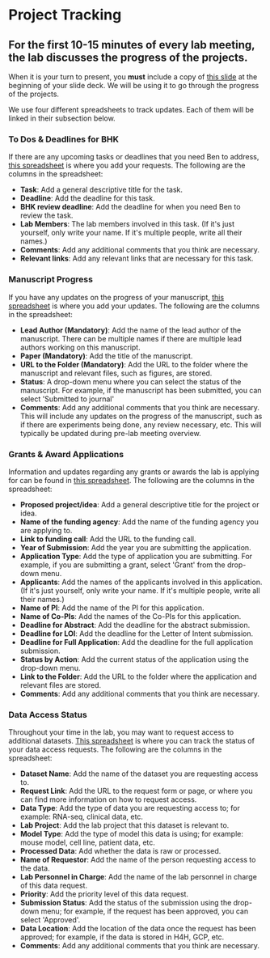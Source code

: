 # Project Tracking

## For the first 10-15 minutes of every lab meeting, the lab discusses the progress of the projects.

When it is your turn to present, you **must** include a copy of [this slide](https://docs.google.com/presentation/d/1Gk5uMTpn8XCMvXmoP8AWjW3x-QM0mHfPB1BfteBfqK8/edit#slide=id.g2684830fade_0_0) at the beginning of your slide deck. 
We will be using it to go through the progress of the projects.

We use four different spreadsheets to track updates. Each of them will be linked in their subsection below. 

### To Dos & Deadlines for BHK
If there are any upcoming tasks or deadlines that you need Ben to address, [this spreadsheet](https://docs.google.com/spreadsheets/d/1gnfwpzSho3ePF1WhFLZC8aGuDp9IG-mM6GMHbURjy8A/edit?gid=0#gid=0) is where you add your requests.
The following are the columns in the spreadsheet:

- **Task**: Add a general descriptive title for the task.
- **Deadline**: Add the deadline for this task.
- **BHK review deadline**: Add the deadline for when you need Ben to review the task.
- **Lab Members**: The lab members involved in this task. (If it's just yourself, only write your name. If it's multiple people, write all their names.)
- **Comments**: Add any additional comments that you think are necessary.
- **Relevant links**: Add any relevant links that are necessary for this task.


### Manuscript Progress
If you have any updates on the progress of your manuscript, [this spreadsheet](https://docs.google.com/spreadsheets/d/1dZcNEmIGCdFthwj5cskuATfDTJ-7Mup8D5gO_HrmIPE/edit?usp=sharing) is where you add your updates.
The following are the columns in the spreadsheet:

- **Lead Author (Mandatory)**: Add the name of the lead author of the manuscript. There can be multiple names if there are multiple lead authors working on this manuscript.
- **Paper (Mandatory)**: Add the title of the manuscript.
- **URL to the Folder (Mandatory)**: Add the URL to the folder where the manuscript and relevant files, such as figures, are stored.
- **Status**: A drop-down menu where you can select the status of the manuscript. For example, if the manuscript has been submitted, you can select 'Submitted to journal'
- **Comments**: Add any additional comments that you think are necessary. This will include any updates on the progress of the manuscript, such as if there are experiments being done, any review necessary, etc. This will typically be updated during pre-lab meeting overview.


### Grants & Award Applications
Information and updates regarding any grants or awards the lab is applying for can be found in [this spreadsheet](https://docs.google.com/spreadsheets/d/1EuFaUxtk2kPueZwmjTopyRvnFduuSbp5Byf0gEWA7kw/edit?usp=sharing). 
The following are the columns in the spreadsheet:
- **Proposed project/idea**: Add a general descriptive title for the project or idea.
- **Name of the funding agency**: Add the name of the funding agency you are applying to.
- **Link to funding call**: Add the URL to the funding call.
- **Year of Submission**: Add the year you are submitting the application.
- **Application Type**: Add the type of application you are submitting. For example, if you are submitting a grant, select 'Grant' from the drop-down menu.
- **Applicants**: Add the names of the applicants involved in this application. (If it's just yourself, only write your name. If it's multiple people, write all their names.)
- **Name of PI**: Add the name of the PI for this application.
- **Name of Co-PIs**: Add the names of the Co-PIs for this application.
- **Deadline for Abstract**: Add the deadline for the abstract submission.
- **Deadline for LOI**: Add the deadline for the Letter of Intent submission.
- **Deadline for Full Application**: Add the deadline for the full application submission.
- **Status by Action**: Add the current status of the application using the drop-down menu.
- **Link to the Folder**: Add the URL to the folder where the application and relevant files are stored.
- **Comments**: Add any additional comments that you think are necessary.


### Data Access Status
Throughout your time in the lab, you may want to request access to additional datasets. [This spreadsheet](https://docs.google.com/spreadsheets/d/1j4umcD30PE8DM6LPCrkTUeKV3jUgaaPSUBis964FdrQ/edit?usp=sharing) is where you can track the status of your data access requests.
The following are the columns in the spreadsheet:
- **Dataset Name**: Add the name of the dataset you are requesting access to.
- **Request Link**: Add the URL to the request form or page, or where you can find more information on how to request access.
- **Data Type**: Add the type of data you are requesting access to; for example: RNA-seq, clinical data, etc.
- **Lab Project**: Add the lab project that this dataset is relevant to.
- **Model Type**: Add the type of model this data is using; for example: mouse model, cell line, patient data, etc.
- **Processed Data**: Add whether the data is raw or processed.
- **Name of Requestor**: Add the name of the person requesting access to the data.
- **Lab Personnel in Charge**: Add the name of the lab personnel in charge of this data request.
- **Priority**: Add the priority level of this data request.
- **Submission Status**: Add the status of the submission using the drop-down menu; for example, if the request has been approved, you can select 'Approved'.
- **Data Location**: Add the location of the data once the request has been approved; for example, if the data is stored in H4H, GCP, etc.
- **Comments**: Add any additional comments that you think are necessary.



